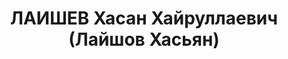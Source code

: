 ---
title: ЛАИШЕВ Хасан Хайруллаевич (Лайшов Хасьян)
description: "Арестован в 1937\n Приговор: ВК ВС СССР, 13.10.1937 - ВМН с конфискацией\
  \ имущества.\n Расстрелян 13.10.1937 в г.Баку.\n Источники: Сталинский список от\
  \ 03.10.1937 (Аз.ССР, Кат.1)| \"Восстановление памяти\", №1 (спецвыпуск газ. \"\
  Сархад\")."
---